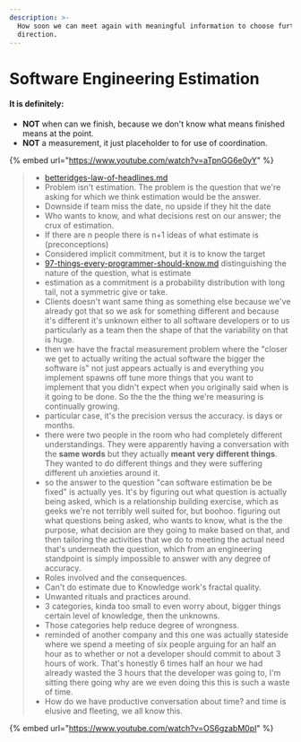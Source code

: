 ```yaml
---
description: >-
  How soon we can meet again with meaningful information to choose further
  direction.
---
```


# Software Engineering Estimation

#### It is definitely:

* **NOT** when can we finish, because we don't know what means finished means at the point.
* **NOT** a measurement, it just placeholder to for use of coordination.&#x20;

{% embed url="https://www.youtube.com/watch?v=aTpnGG6e0yY" %}

> * [betteridges-law-of-headlines.md](../cognitive-biases-simple-errors/curves-effects-laws-and-syndromes/betteridges-law-of-headlines.md "mention")
> * Problem isn't estimation. The problem is>   &#x20;the question that we're asking for which we think estimation would be the answer.
> * Downside if team miss the date, no upside if they hit the date
> * Who wants to know, and what decisions rest on our answer; the crux of estimation.
> * If there are n people there is n+1 ideas of what estimate is (preconceptions)
> * Considered implicit commitment, but it is to know the target&#x20;
> * [97-things-every-programmer-should-know.md](../books/97-things-every-programmer-should-know.md "mention") distinguishing the nature of the question, what is estimate
> * estimation as a commitment is a probability distribution with long tail, not a symmetric give or take.
> * Clients doesn't want same thing as something else because we've already got that so>   &#x20;we ask for something different and>   &#x20;because it's different it's unknown>   &#x20;either to all software developers or to>   &#x20;us particularly as a team then the shape>   &#x20;of that the variability on that is huge.
> * then we have the fractal measurement problem where the "closer we get to actually writing the actual software the bigger the software is" not just appears actually is and everything you implement spawns off tune more things that you want to implement that you didn't expect when you originally said when is it going to be done. So the the the thing we're measuring is continually growing.&#x20;
> * particular case, it's the precision>   &#x20;versus the accuracy. is days or months.
> * there were two people in the room who>   &#x20;had completely different understandings. They were apparently having a conversation with the **same words** but they actually **meant very different things**. They wanted to do different things and they were suffering different uh anxieties around it.
> * so the answer to the question "can software estimation be be fixed" is actually yes. It's by figuring out what question is actually being asked, which is a relationship building exercise, which as geeks we're not terribly well suited for, but boohoo. figuring out what questions being asked, who wants to know, what is the the purpose, what decision are they going to make based on that, and then tailoring the activities>   &#x20;that we do to meeting the actual need>   &#x20;that's underneath the question, which>   &#x20;from an engineering standpoint is simply>   &#x20;impossible to answer with any degree of accuracy.
> * Roles involved and the consequences.
> * Can't do estimate due to Knowledge work's fractal quality.
> * Unwanted rituals and practices around.&#x20;
> * 3 categories, kinda too small to even worry about, bigger things certain level of knowledge, then the unknowns.&#x20;
> * Those categories help reduce degree of wrongness.&#x20;
> * reminded of another company and this one was actually stateside where we spend a meeting of six people arguing for an half an hour as to whether or not a developer should commit to about 3 hours of work. That's honestly 6 times half an hour we had already wasted the 3 hours that the developer was going to, I'm sitting there going why are we even doing this this is such a waste of time.
> * How do we have productive conversation about time? and time is elusive and fleeting, we all know this.&#x20;
>
>

{% embed url="https://www.youtube.com/watch?v=OS6gzabM0pI" %}

